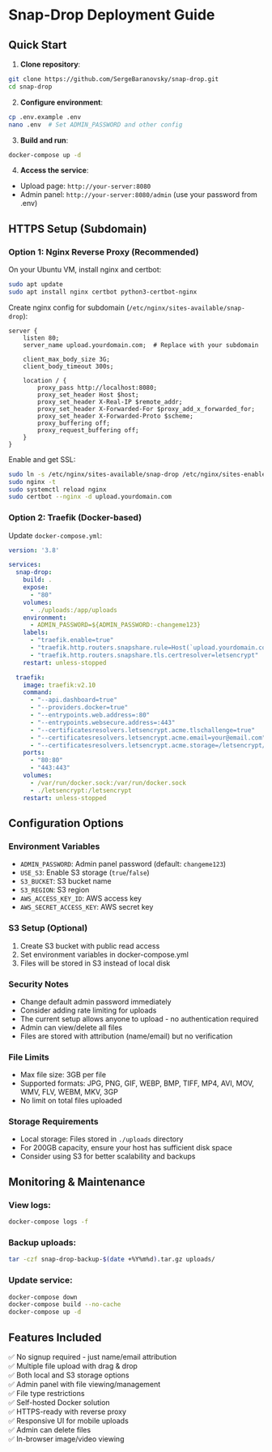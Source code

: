 # Snap-Drop Deployment Guide

## Quick Start

1. **Clone repository**:
```bash
git clone https://github.com/SergeBaranovsky/snap-drop.git
cd snap-drop
```

2. **Configure environment**:
```bash
cp .env.example .env
nano .env  # Set ADMIN_PASSWORD and other config
```

3. **Build and run**:
```bash
docker-compose up -d
```

4. **Access the service**:
- Upload page: `http://your-server:8080`
- Admin panel: `http://your-server:8080/admin` (use your password from .env)

## HTTPS Setup (Subdomain)

### Option 1: Nginx Reverse Proxy (Recommended)

On your Ubuntu VM, install nginx and certbot:

```bash
sudo apt update
sudo apt install nginx certbot python3-certbot-nginx
```

Create nginx config for subdomain (`/etc/nginx/sites-available/snap-drop`):

```nginx
server {
    listen 80;
    server_name upload.yourdomain.com;  # Replace with your subdomain

    client_max_body_size 3G;
    client_body_timeout 300s;

    location / {
        proxy_pass http://localhost:8080;
        proxy_set_header Host $host;
        proxy_set_header X-Real-IP $remote_addr;
        proxy_set_header X-Forwarded-For $proxy_add_x_forwarded_for;
        proxy_set_header X-Forwarded-Proto $scheme;
        proxy_buffering off;
        proxy_request_buffering off;
    }
}
```

Enable and get SSL:
```bash
sudo ln -s /etc/nginx/sites-available/snap-drop /etc/nginx/sites-enabled/
sudo nginx -t
sudo systemctl reload nginx
sudo certbot --nginx -d upload.yourdomain.com
```

### Option 2: Traefik (Docker-based)

Update `docker-compose.yml`:

```yaml
version: '3.8'

services:
  snap-drop:
    build: .
    expose:
      - "80"
    volumes:
      - ./uploads:/app/uploads
    environment:
      - ADMIN_PASSWORD=${ADMIN_PASSWORD:-changeme123}
    labels:
      - "traefik.enable=true"
      - "traefik.http.routers.snapshare.rule=Host(`upload.yourdomain.com`)"
      - "traefik.http.routers.snapshare.tls.certresolver=letsencrypt"
    restart: unless-stopped

  traefik:
    image: traefik:v2.10
    command:
      - "--api.dashboard=true"
      - "--providers.docker=true"
      - "--entrypoints.web.address=:80"
      - "--entrypoints.websecure.address=:443"
      - "--certificatesresolvers.letsencrypt.acme.tlschallenge=true"
      - "--certificatesresolvers.letsencrypt.acme.email=your@email.com"
      - "--certificatesresolvers.letsencrypt.acme.storage=/letsencrypt/acme.json"
    ports:
      - "80:80"
      - "443:443"
    volumes:
      - /var/run/docker.sock:/var/run/docker.sock
      - ./letsencrypt:/letsencrypt
    restart: unless-stopped
```

## Configuration Options

### Environment Variables

- `ADMIN_PASSWORD`: Admin panel password (default: `changeme123`)
- `USE_S3`: Enable S3 storage (`true`/`false`)
- `S3_BUCKET`: S3 bucket name
- `S3_REGION`: S3 region
- `AWS_ACCESS_KEY_ID`: AWS access key
- `AWS_SECRET_ACCESS_KEY`: AWS secret key

### S3 Setup (Optional)

1. Create S3 bucket with public read access
2. Set environment variables in docker-compose.yml
3. Files will be stored in S3 instead of local disk

### Security Notes

- Change default admin password immediately
- Consider adding rate limiting for uploads
- The current setup allows anyone to upload - no authentication required
- Admin can view/delete all files
- Files are stored with attribution (name/email) but no verification

### File Limits

- Max file size: 3GB per file
- Supported formats: JPG, PNG, GIF, WEBP, BMP, TIFF, MP4, AVI, MOV, WMV, FLV, WEBM, MKV, 3GP
- No limit on total files uploaded

### Storage Requirements

- Local storage: Files stored in `./uploads` directory
- For 200GB capacity, ensure your host has sufficient disk space
- Consider using S3 for better scalability and backups

## Monitoring & Maintenance

### View logs:
```bash
docker-compose logs -f
```

### Backup uploads:
```bash
tar -czf snap-drop-backup-$(date +%Y%m%d).tar.gz uploads/
```

### Update service:
```bash
docker-compose down
docker-compose build --no-cache
docker-compose up -d
```

## Features Included

✅ No signup required - just name/email attribution  
✅ Multiple file upload with drag & drop  
✅ Both local and S3 storage options  
✅ Admin panel with file viewing/management  
✅ File type restrictions  
✅ Self-hosted Docker solution  
✅ HTTPS-ready with reverse proxy  
✅ Responsive UI for mobile uploads  
✅ Admin can delete files  
✅ In-browser image/video viewing  

